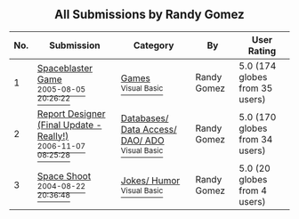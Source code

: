 ﻿<div align="center">

## All Submissions by Randy Gomez

</div>

No.  | Submission | Category | By   | User Rating
---- | ---------- | -------- | ---- | -----------
1 | [Spaceblaster Game<br /><sup>2005-08-05 20:26:22</sup>](https://github.com/Planet-Source-Code/randy-gomez-spaceblaster-game__1-62091) | [Games<br /><sup>Visual Basic</sup>](../ByCategory/games__1-38.md) | Randy Gomez | 5.0 (174 globes from 35 users)
2 | [Report Designer \(Final Update \- Really\!\)<br /><sup>2006-11-07 08:25:28</sup>](https://github.com/Planet-Source-Code/randy-gomez-report-designer-final-update-really__1-66588) | [Databases/ Data Access/ DAO/ ADO<br /><sup>Visual Basic</sup>](../ByCategory/databases-data-access-dao-ado__1-6.md) | Randy Gomez | 5.0 (170 globes from 34 users)
3 | [Space Shoot<br /><sup>2004-08-22 20:36:48</sup>](https://github.com/Planet-Source-Code/randy-gomez-space-shoot__1-55757) | [Jokes/ Humor<br /><sup>Visual Basic</sup>](../ByCategory/jokes-humor__1-40.md) | Randy Gomez | 5.0 (20 globes from 4 users)
